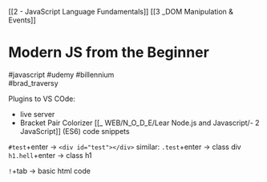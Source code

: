 
[[2 - JavaScript Language Fundamentals]]
[[3 _DOM Manipulation & Events]]

# Modern JS from the Beginner
#javascript   #udemy  #billennium  
#brad_traversy

Plugins to VS COde:
- live server
- Bracket Pair Colorizer
[[_ WEB/N_O_D_E/Lear Node.js and Javascript/- 2 JavaScript]] (ES6) code snippets

`#test`+enter -> `<div id="test"></div>`
similar:
`.test`+enter -> class div
`h1.hell`+enter -> class h1

`!`+tab -> basic html code











